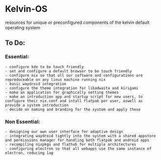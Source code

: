 # Kelvin-OS
resources for unique or preconfigured components of the kelvin default operating system

## To Do:

  ### Essential:

    - configure kde to be touch friendly
    - set and configure a default browser to be touch friendly
    - configure nix so that all our software and configurations are reproduceable on any linux machine running nix
    - basic waydroid integration
    - configure the theme integration for libadwaita and kirigami
    - make an application for graphically setting themes
    - make an introduction app and startup script for new users, to configure their nix.conf and intall flatpak per user, aswell as provide a system introduction
    - decide on naming and branding for the system and apply these

  ### Non Essential:

    - designing our own user interface for adaptive design
    - integrating waydroid tightly into the system with a shared appstore and permissions manager for handling both flatpak and android apps
    - recompiling nixpkgs and flathub for multiple architectures
    - configuring electron so that all webapps use the same instance of electron, reducing lag
